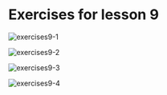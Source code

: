 # Exercises for lesson 9

![exercises9-1](https://i.imgur.com/HSkOw07.png)

![exercises9-2](https://i.imgur.com/MFaB6DD.png)

![exercises9-3](https://i.imgur.com/8jNOqaH.png)

![exercises9-4](https://i.imgur.com/ORa2xjX.png)
